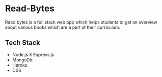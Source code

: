 # Read-Bytes
Read bytes is a full stack web app which helps students to get an overview about various books which are a part of their curriculum.

## Tech Stack 
- Node.js X Express.js
- MongoDb
 - Heroku
 - CSS
